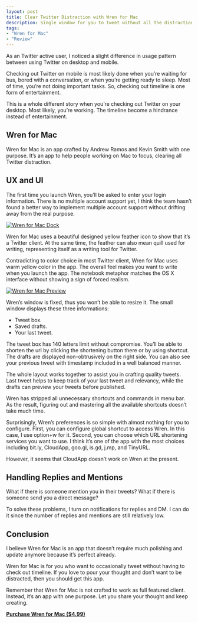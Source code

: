 ```yaml
---
layout: post
title: Clear Twitter Distraction with Wren for Mac
description: Single window for you to tweet without all the distraction made by the people on your timeline.
tags:
- "Wren for Mac"
- "Review"
---
```

As an Twitter active user, I noticed a slight difference in usage pattern between using Twitter on desktop and mobile.

Checking out Twitter on mobile is most likely done when you’re waiting for bus, bored with a conversation, or when you’re getting ready to sleep. Most of time, you’re not doing important tasks. So, checking out timeline is one form of entertainment.

This is a whole different story when you’re checking out Twitter on your desktop. Most likely, you’re working. The timeline become a hindrance instead of entertainment.

<!--more-->

## Wren for Mac

Wren for Mac is an app crafted by Andrew Ramos and Kevin Smith with one purpose. It’s an app to help people working on Mac to focus, clearing all Twitter distraction.

## UX and UI

The first time you launch Wren, you’ll be asked to enter your login information. There is no multiple account support yet, I think the team hasn’t found a better way to implement multiple account support without drifting away from the real purpose.

[ ![Wren for Mac Dock][img1] ](http://images.sayzlim.net/2011/07/wren_dock.jpg "Wren for Mac Dock")

[img1]: http://images.sayzlim.net/2011/07/wren_dock.jpg "Wren for Mac Dock"

Wren for Mac uses a beautiful designed yellow feather icon to show that it’s a Twitter client. At the same time, the feather can also mean quill used for writing, representing itself as a writing tool for Twitter.

Contradicting to color choice in most Twitter client, Wren for Mac uses warm yellow color in the app. The overall feel makes you want to write when you launch the app. The notebook metaphor    matches the OS X interface without showing a sign of forced realism.

[ ![Wren for Mac Preview][img2] ](http://images.sayzlim.net/2011/07/wren_preview.jpg "Wren for Mac Preview")

[img2]: http://images.sayzlim.net/2011/07/wren_preview.jpg "Wren for Mac Preview"

Wren’s window is fixed, thus you won’t be able to resize it. The small window displays these three informations:

- Tweet box.
- Saved drafts.
- Your last tweet.

The tweet box has 140 letters limit without compromise. You’ll be able to shorten the url by clicking the shortening button there or by using shortcut. The drafts are displayed non-obtrusively on the right side. You can also see your previous tweet with timestamp included in a well balanced manner.

The whole layout works together to assist you in crafting quality tweets. Last tweet helps to keep track of your last tweet and relevancy, while the drafts can preview your tweets before published.

Wren has stripped all unnecessary shortcuts and commands in menu bar. As the result, figuring out and mastering all the available shortcuts doesn’t take much time.

Surprisingly, Wren’s preferences is so simple with almost nothing for you to configure. First, you can configure global shortcut to access Wren. In this case, I use option+w for it. Second, you can choose which URL shortening services you want to use. I think it’s one of the app with the most choices including bit.ly, CloudApp, goo.gl, is.gd, j.mp, and TinyURL.

However, it seems that CloudApp doesn’t work on Wren at the present.

## Handling Replies and Mentions

What if there is someone mention you in their tweets? What if there is someone send you a direct message?

To solve these problems, I turn on notifications for replies and DM. I can do it since the number of replies and mentions are still relatively low.

## Conclusion

I believe Wren for Mac is an app that doesn’t require much polishing and update anymore because it’s perfect already.

Wren for Mac is for you who want to occasionally tweet without having to check out timeline. If you love to pour your thought and don’t want to be distracted, then you should get this app.

Remember that Wren for Mac is not crafted to work as full featured client. Instead, it’s an app with one purpose. Let you share your thought and keep creating.

[**Purchase Wren for Mac ($4.99)**](https://itunes.apple.com/us/app/wren/id439545337?mt=12&uo=4&at=11ld6n&ct=wren+for+mac "Wren")